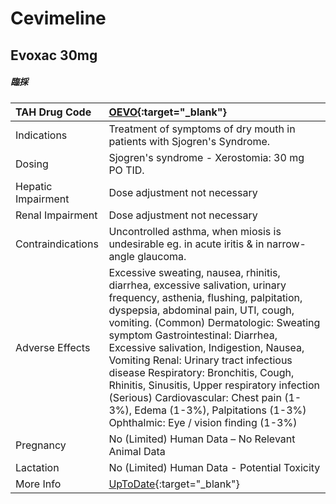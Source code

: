 # Cevimeline

## Evoxac 30mg

##### 臨採

| TAH Drug Code      | [OEVO](https://www.tahsda.org.tw/drugs/hissearch.php?drug_code=OEVO){:target="_blank"}                                                                                                                                                                                                                                                                                                                                                                                                                                                             |
|:-------------------|:---------------------------------------------------------------------------------------------------------------------------------------------------------------------------------------------------------------------------------------------------------------------------------------------------------------------------------------------------------------------------------------------------------------------------------------------------------------------------------------------------------------------------------------------------|
| Indications        | Treatment of symptoms of dry mouth in patients with Sjogren's Syndrome.                                                                                                                                                                                                                                                                                                                                                                                                                                                                            |
| Dosing             | Sjogren's syndrome - Xerostomia: 30 mg PO TID.                                                                                                                                                                                                                                                                                                                                                                                                                                                                                                     |
| Hepatic Impairment | Dose adjustment not necessary                                                                                                                                                                                                                                                                                                                                                                                                                                                                                                                      |
| Renal Impairment   | Dose adjustment not necessary                                                                                                                                                                                                                                                                                                                                                                                                                                                                                                                      |
| Contraindications  | Uncontrolled asthma, when miosis is undesirable eg. in acute iritis & in narrow-angle glaucoma.                                                                                                                                                                                                                                                                                                                                                                                                                                                    |
| Adverse Effects    | Excessive sweating, nausea, rhinitis, diarrhea, excessive salivation, urinary frequency, asthenia, flushing, palpitation, dyspepsia, abdominal pain, UTI, cough, vomiting. (Common) Dermatologic: Sweating symptom Gastrointestinal: Diarrhea, Excessive salivation, Indigestion, Nausea, Vomiting Renal: Urinary tract infectious disease Respiratory: Bronchitis, Cough, Rhinitis, Sinusitis, Upper respiratory infection (Serious) Cardiovascular: Chest pain (1-3%), Edema (1-3%), Palpitations (1-3%) Ophthalmic: Eye / vision finding (1-3%) |
| Pregnancy          | No (Limited) Human Data – No Relevant Animal Data                                                                                                                                                                                                                                                                                                                                                                                                                                                                                                  |
| Lactation          | No (Limited) Human Data - Potential Toxicity                                                                                                                                                                                                                                                                                                                                                                                                                                                                                                       |
| More Info          | [UpToDate](https://www.uptodate.com/contents/cevimeline-drug-information){:target="_blank"}                                                                                                                                                                                                                                                                                                                                                                                                                                                        |

